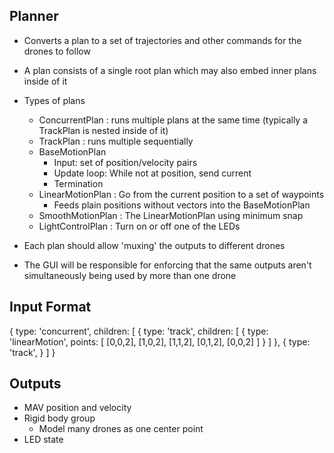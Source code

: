 Planner
---

- Converts a plan to a set of trajectories and other commands for the drones to follow
- A plan consists of a single root plan which may also embed inner plans inside of it

- Types of plans
	- ConcurrentPlan : runs multiple plans at the same time (typically a TrackPlan is nested inside of it)
	- TrackPlan : runs multiple sequentially
	- BaseMotionPlan
		- Input: set of position/velocity pairs
		- Update loop: While not at position, send current
		- Termination
	- LinearMotionPlan : Go from the current position to a set of waypoints
		- Feeds plain positions without vectors into the BaseMotionPlan
	- SmoothMotionPlan : The LinearMotionPlan using minimum snap
	- LightControlPlan : Turn on or off one of the LEDs

- Each plan should allow 'muxing' the outputs to different drones
- The GUI will be responsible for enforcing that the same outputs aren't simultaneously being used by more than one drone


Input Format
---

{
	type: 'concurrent',
	children: [
		{
			type: 'track',
			children: [
				{
					type: 'linearMotion',
					points: [
						[0,0,2],
						[1,0,2],
						[1,1,2],
						[0,1,2],
						[0,0,2]
					]
				}
			]
		},
		{
			type: 'track',
		}
	]
}


Outputs
---

- MAV position and velocity
- Rigid body group
	- Model many drones as one center point
- LED state
